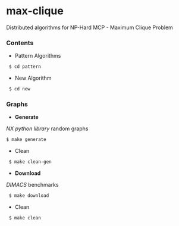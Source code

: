 # max-clique

Distributed algorithms for NP-Hard MCP - Maximum Clique Problem

### Contents

- Pattern Algorithms

```bash
 $ cd pattern
``` 

- New Algorithm

```bash
 $ cd new
``` 

### Graphs

- **Generate**

_NX python library_ random graphs

 ```bash
 $ make generate
```

- Clean

```bash
 $ make clean-gen
```

- **Download**

_DIMACS_ benchmarks

```bash
 $ make download
```

- Clean

```bash
 $ make clean
```

